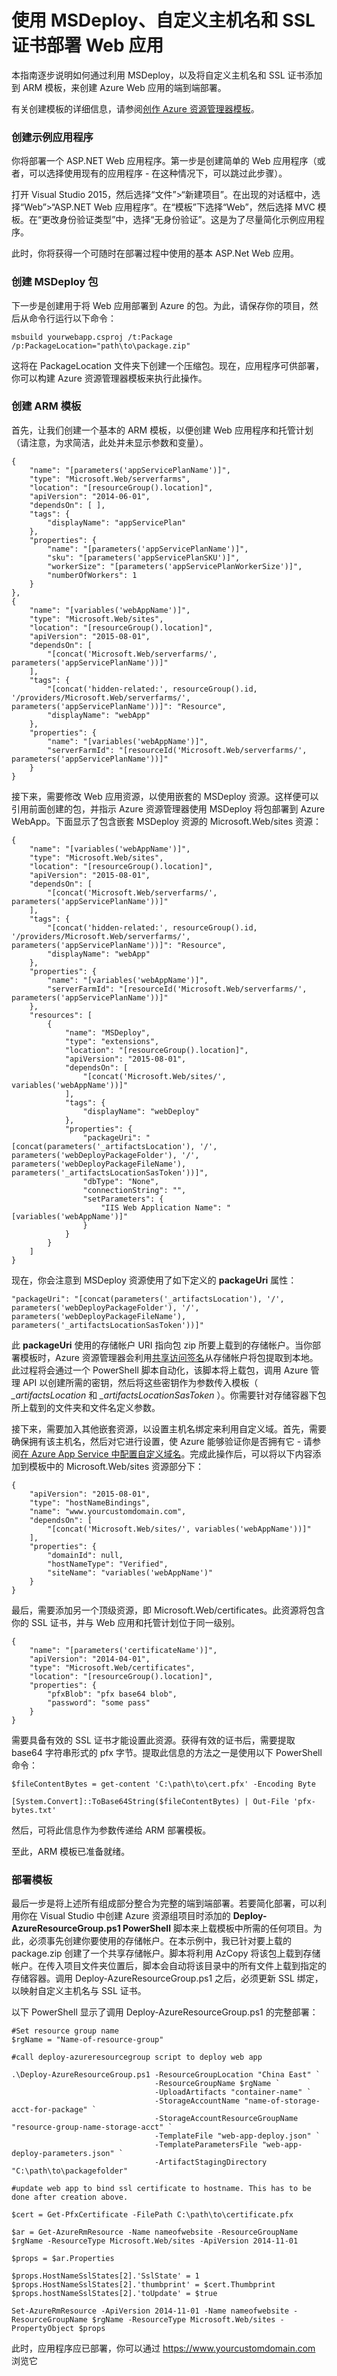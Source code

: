 <properties
	pageTitle="使用 MSDeploy、主机名和 SSL 证书部署 Web 应用"
	description="通过使用 MSDeploy 并设置自定义主机名和 SSL 证书，在 Azure 资源管理器模板中部署 Web 应用"
	services="app-service\web"
	documentationCenter=""
	authors="jodehavi"
	/>

<tags
	ms.service="app-service-web"
	ms.date="05/31/2016"
	wacn.date=""/>

# 使用 MSDeploy、自定义主机名和 SSL 证书部署 Web 应用

本指南逐步说明如何通过利用 MSDeploy，以及将自定义主机名和 SSL 证书添加到 ARM 模板，来创建 Azure Web 应用的端到端部署。

有关创建模板的详细信息，请参阅[创作 Azure 资源管理器模板](/documentation/articles/resource-group-authoring-templates/)。

### 创建示例应用程序

你将部署一个 ASP.NET Web 应用程序。第一步是创建简单的 Web 应用程序（或者，可以选择使用现有的应用程序 - 在这种情况下，可以跳过此步骤）。

打开 Visual Studio 2015，然后选择“文件”>“新建项目”。在出现的对话框中，选择“Web”>“ASP.NET Web 应用程序”。在“模板”下选择“Web”，然后选择 MVC 模板。在“更改身份验证类型”中，选择“无身份验证”。这是为了尽量简化示例应用程序。

此时，你将获得一个可随时在部署过程中使用的基本 ASP.Net Web 应用。

### 创建 MSDeploy 包

下一步是创建用于将 Web 应用部署到 Azure 的包。为此，请保存你的项目，然后从命令行运行以下命令：

	msbuild yourwebapp.csproj /t:Package /p:PackageLocation="path\to\package.zip"

这将在 PackageLocation 文件夹下创建一个压缩包。现在，应用程序可供部署，你可以构建 Azure 资源管理器模板来执行此操作。

### 创建 ARM 模板
首先，让我们创建一个基本的 ARM 模板，以便创建 Web 应用程序和托管计划（请注意，为求简洁，此处并未显示参数和变量）。

	{
		"name": "[parameters('appServicePlanName')]",
		"type": "Microsoft.Web/serverfarms",
		"location": "[resourceGroup().location]",
		"apiVersion": "2014-06-01",
		"dependsOn": [ ],
		"tags": {
		    "displayName": "appServicePlan"
		},
		"properties": {
		    "name": "[parameters('appServicePlanName')]",
		    "sku": "[parameters('appServicePlanSKU')]",
		    "workerSize": "[parameters('appServicePlanWorkerSize')]",
		    "numberOfWorkers": 1
		}
	},
	{
		"name": "[variables('webAppName')]",
		"type": "Microsoft.Web/sites",
		"location": "[resourceGroup().location]",
		"apiVersion": "2015-08-01",
		"dependsOn": [
		    "[concat('Microsoft.Web/serverfarms/', parameters('appServicePlanName'))]"
		],
		"tags": {
		    "[concat('hidden-related:', resourceGroup().id, '/providers/Microsoft.Web/serverfarms/', parameters('appServicePlanName'))]": "Resource",
		    "displayName": "webApp"
		},
		"properties": {
		    "name": "[variables('webAppName')]",
		    "serverFarmId": "[resourceId('Microsoft.Web/serverfarms/', parameters('appServicePlanName'))]"
		}
	}

接下来，需要修改 Web 应用资源，以使用嵌套的 MSDeploy 资源。这样便可以引用前面创建的包，并指示 Azure 资源管理器使用 MSDeploy 将包部署到 Azure WebApp。下面显示了包含嵌套 MSDeploy 资源的 Microsoft.Web/sites 资源：

    {
        "name": "[variables('webAppName')]",
        "type": "Microsoft.Web/sites",
        "location": "[resourceGroup().location]",
        "apiVersion": "2015-08-01",
        "dependsOn": [
            "[concat('Microsoft.Web/serverfarms/', parameters('appServicePlanName'))]"
        ],
        "tags": {
            "[concat('hidden-related:', resourceGroup().id, '/providers/Microsoft.Web/serverfarms/', parameters('appServicePlanName'))]": "Resource",
            "displayName": "webApp"
        },
        "properties": {
            "name": "[variables('webAppName')]",
            "serverFarmId": "[resourceId('Microsoft.Web/serverfarms/', parameters('appServicePlanName'))]"
        },
        "resources": [
            {
                "name": "MSDeploy",
                "type": "extensions",
                "location": "[resourceGroup().location]",
                "apiVersion": "2015-08-01",
                "dependsOn": [
                    "[concat('Microsoft.Web/sites/', variables('webAppName'))]"
                ],
                "tags": {
                    "displayName": "webDeploy"
                },
                "properties": {
                    "packageUri": "[concat(parameters('_artifactsLocation'), '/', parameters('webDeployPackageFolder'), '/', parameters('webDeployPackageFileName'), parameters('_artifactsLocationSasToken'))]",
                    "dbType": "None",
                    "connectionString": "",
                    "setParameters": {
                        "IIS Web Application Name": "[variables('webAppName')]"
                    }
                }
            }
        ]
    }

现在，你会注意到 MSDeploy 资源使用了如下定义的 **packageUri** 属性：

	"packageUri": "[concat(parameters('_artifactsLocation'), '/', parameters('webDeployPackageFolder'), '/', parameters('webDeployPackageFileName'), parameters('_artifactsLocationSasToken'))]"

此 **packageUri** 使用的存储帐户 URI 指向包 zip 所要上载到的存储帐户。当你部署模板时，Azure 资源管理器会利用[共享访问签名](/documentation/articles/storage-dotnet-shared-access-signature-part-1/)从存储帐户将包提取到本地。此过程将会通过一个 PowerShell 脚本自动化，该脚本将上载包，调用 Azure 管理 API 以创建所需的密钥，然后将这些密钥作为参数传入模板（ *\_artifactsLocation* 和 *\_artifactsLocationSasToken* ）。你需要针对存储容器下包所上载到的文件夹和文件名定义参数。

接下来，需要加入其他嵌套资源，以设置主机名绑定来利用自定义域。首先，需要确保拥有该主机名，然后对它进行设置，使 Azure 能够验证你是否拥有它 - 请参阅[在 Azure App Service 中配置自定义域名](/documentation/articles/web-sites-custom-domain-name/)。完成此操作后，可以将以下内容添加到模板中的 Microsoft.Web/sites 资源部分下：

	{
		"apiVersion": "2015-08-01",
		"type": "hostNameBindings",
		"name": "www.yourcustomdomain.com",
		"dependsOn": [
		    "[concat('Microsoft.Web/sites/', variables('webAppName'))]"
		],
		"properties": {
		    "domainId": null,
		    "hostNameType": "Verified",
		    "siteName": "variables('webAppName')"
		}
	}

最后，需要添加另一个顶级资源，即 Microsoft.Web/certificates。此资源将包含你的 SSL 证书，并与 Web 应用和托管计划位于同一级别。

	{
	    "name": "[parameters('certificateName')]",
	    "apiVersion": "2014-04-01",
	    "type": "Microsoft.Web/certificates",
	    "location": "[resourceGroup().location]",
	    "properties": {
	        "pfxBlob": "pfx base64 blob",
	        "password": "some pass"
	    }
	}

需要具备有效的 SSL 证书才能设置此资源。获得有效的证书后，需要提取 base64 字符串形式的 pfx 字节。提取此信息的方法之一是使用以下 PowerShell 命令：

	$fileContentBytes = get-content 'C:\path\to\cert.pfx' -Encoding Byte

	[System.Convert]::ToBase64String($fileContentBytes) | Out-File 'pfx-bytes.txt'

然后，可将此信息作为参数传递给 ARM 部署模板。

至此，ARM 模板已准备就绪。

### 部署模板

最后一步是将上述所有组成部分整合为完整的端到端部署。若要简化部署，可以利用你在 Visual Studio 中创建 Azure 资源组项目时添加的 **Deploy-AzureResourceGroup.ps1 PowerShell** 脚本来上载模板中所需的任何项目。为此，必须事先创建你要使用的存储帐户。在本示例中，我已针对要上载的 package.zip 创建了一个共享存储帐户。脚本将利用 AzCopy 将该包上载到存储帐户。在传入项目文件夹位置后，脚本会自动将该目录中的所有文件上载到指定的存储容器。调用 Deploy-AzureResourceGroup.ps1 之后，必须更新 SSL 绑定，以映射自定义主机名与 SSL 证书。

以下 PowerShell 显示了调用 Deploy-AzureResourceGroup.ps1 的完整部署：

	#Set resource group name
	$rgName = "Name-of-resource-group"

	#call deploy-azureresourcegroup script to deploy web app

	.\Deploy-AzureResourceGroup.ps1 -ResourceGroupLocation "China East" `
									-ResourceGroupName $rgName `
									-UploadArtifacts "container-name" `
									-StorageAccountName "name-of-storage-acct-for-package" `
									-StorageAccountResourceGroupName "resource-group-name-storage-acct" `
									-TemplateFile "web-app-deploy.json" `
									-TemplateParametersFile "web-app-deploy-parameters.json" `
									-ArtifactStagingDirectory "C:\path\to\packagefolder"

	#update web app to bind ssl certificate to hostname. This has to be done after creation above.

	$cert = Get-PfxCertificate -FilePath C:\path\to\certificate.pfx

	$ar = Get-AzureRmResource -Name nameofwebsite -ResourceGroupName $rgName -ResourceType Microsoft.Web/sites -ApiVersion 2014-11-01

	$props = $ar.Properties

	$props.HostNameSslStates[2].'SslState' = 1
	$props.HostNameSslStates[2].'thumbprint' = $cert.Thumbprint
	$props.hostNameSslStates[2].'toUpdate' = $true

	Set-AzureRmResource -ApiVersion 2014-11-01 -Name nameofwebsite -ResourceGroupName $rgName -ResourceType Microsoft.Web/sites -PropertyObject $props

此时，应用程序应已部署，你可以通过 https://www.yourcustomdomain.com 浏览它

<!---HONumber=Mooncake_0215_2016-->